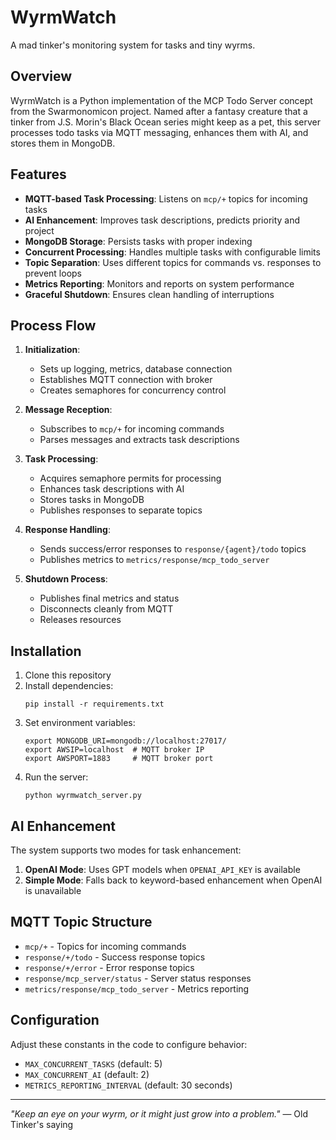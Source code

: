 # WyrmWatch

A mad tinker's monitoring system for tasks and tiny wyrms.

## Overview

WyrmWatch is a Python implementation of the MCP Todo Server concept from the Swarmonomicon project. Named after a fantasy creature that a tinker from J.S. Morin's Black Ocean series might keep as a pet, this server processes todo tasks via MQTT messaging, enhances them with AI, and stores them in MongoDB.

## Features

- **MQTT-based Task Processing**: Listens on `mcp/+` topics for incoming tasks
- **AI Enhancement**: Improves task descriptions, predicts priority and project
- **MongoDB Storage**: Persists tasks with proper indexing
- **Concurrent Processing**: Handles multiple tasks with configurable limits
- **Topic Separation**: Uses different topics for commands vs. responses to prevent loops
- **Metrics Reporting**: Monitors and reports on system performance
- **Graceful Shutdown**: Ensures clean handling of interruptions

## Process Flow

1. **Initialization**:
   - Sets up logging, metrics, database connection
   - Establishes MQTT connection with broker
   - Creates semaphores for concurrency control

2. **Message Reception**:
   - Subscribes to `mcp/+` for incoming commands 
   - Parses messages and extracts task descriptions

3. **Task Processing**:
   - Acquires semaphore permits for processing
   - Enhances task descriptions with AI
   - Stores tasks in MongoDB
   - Publishes responses to separate topics

4. **Response Handling**:
   - Sends success/error responses to `response/{agent}/todo` topics
   - Publishes metrics to `metrics/response/mcp_todo_server`

5. **Shutdown Process**:
   - Publishes final metrics and status
   - Disconnects cleanly from MQTT
   - Releases resources

## Installation

1. Clone this repository
2. Install dependencies:
   ```
   pip install -r requirements.txt
   ```
3. Set environment variables:
   ```
   export MONGODB_URI=mongodb://localhost:27017/
   export AWSIP=localhost  # MQTT broker IP
   export AWSPORT=1883     # MQTT broker port
   ```
4. Run the server:
   ```
   python wyrmwatch_server.py
   ```

## AI Enhancement

The system supports two modes for task enhancement:

1. **OpenAI Mode**: Uses GPT models when `OPENAI_API_KEY` is available
2. **Simple Mode**: Falls back to keyword-based enhancement when OpenAI is unavailable

## MQTT Topic Structure

- `mcp/+` - Topics for incoming commands 
- `response/+/todo` - Success response topics
- `response/+/error` - Error response topics
- `response/mcp_server/status` - Server status responses
- `metrics/response/mcp_todo_server` - Metrics reporting

## Configuration

Adjust these constants in the code to configure behavior:
- `MAX_CONCURRENT_TASKS` (default: 5)
- `MAX_CONCURRENT_AI` (default: 2)
- `METRICS_REPORTING_INTERVAL` (default: 30 seconds)

---

*"Keep an eye on your wyrm, or it might just grow into a problem."* — Old Tinker's saying 
